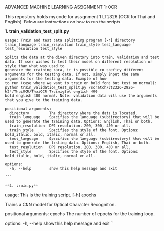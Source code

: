 ﻿ADVANCED MACHINE LEARNING ASSIGNMENT 1: OCR

This repository holds my code for assignment 1 LT2326 (OCR for Thai and English).
Below are instructions on how to run the scripts.

**1. train_validation_test_split.py**
   
```
usage: Train and test data splitting program [-h] directory train_language train_resolution train_style test_language test_resolution test_style

Splits the data at the diven directory into train, validation and test data. If user wishes to test their model on different resolution or style than what was used to
generate the training data, it is possible to speficy different arguments for the testing data. If not, simply input the same arguments for the testing data. Example of how
to run (case where we want to train on bold font but test on normal): python train_validation_test_split.py /scratch/lt2326-2926-h24/ThaiOCR/ThaiOCR-TrainigSet english 400
bold english 400 normal. Note: validation data will use the arguments that you give to the training data.

positional arguments:
  directory         The directory where the data is located.
  train_language    Specifies the language (subdirectory) that will be used to generate the training data. Options: English, Thai or both.
  train_resolution  DPI resolution. 200, 300, 400 or all.
  train_style       Specifies the style of the font. Options: bold_italic, bold, italic, normal or all.
  test_language     Specifies the language (subdirectory) that will be used to generate the testing data. Options: English, Thai or both.
  test_resolution   DPI resolution. 200, 300, 400 or all.
  test_style        Specifies the style of the font. Options: bold_italic, bold, italic, normal or all.

options:
  -h, --help        show this help message and exit

´´´

**2. train.py**

```
usage: This is the training script. [-h] epochs

Trains a CNN model for Optical Character Recognition.

positional arguments:
  epochs      The number of epochs for the training loop.

options:
  -h, --help  show this help message and exit´´´


  
